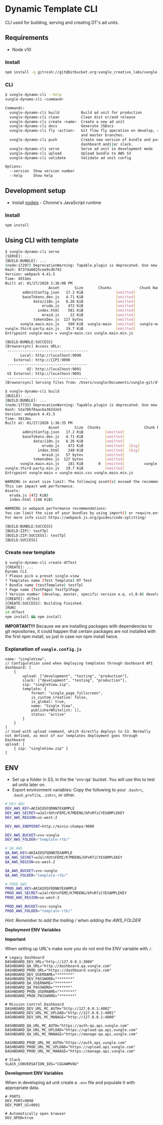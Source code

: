 # Dynamic Template CLI

CLI used for building, serving and creating DT's ad units.

## Requirements
- Node v10

### Install
```bash
npm install -g git+ssh://git@bitbucket.org:vungle_creative_labs/vungle-dynamo-cli.git#vX.X.X
```

### CLI
```bash
$ vungle-dynamo-cli --help
vungle-dynamo-cli <command>

Commands:
  vungle-dynamo-cli build          Build ad unit for production
  vungle-dynamo-cli clean          Clean dist or/and release
  vungle-dynamo-cli create <name>  Create a new ad unit
  vungle-dynamo-cli docs           Generate JSDocs
  vungle-dynamo-cli fly <action>   Git flow fly operation on develop, release/*
                                   and master branches.
  vungle-dynamo-cli push           Create new version of bundle and push to
                                   dashboard and||or slack.
  vungle-dynamo-cli serve          Serve ad unit in development mode
  vungle-dynamo-cli upload         Upload bundle to AWS S3
  vungle-dynamo-cli validate       Validate ad unit config

Options:
  --version  Show version number                                       [boolean]
  --help     Show help                                                 [boolean]
```

## Development setup

  * Install [nodejs](http://nodejs.org) - Chrome's JavaScript runtime

### Install

```bash
npm install
```

## Using CLI with template
```bash
$ vungle-dynamo-cli serve
[SERVE]: ...
[BUILD:BUNDLE]: ...
(node:17297) DeprecationWarning: Tapable.plugin is deprecated. Use new API on `.hooks` instead
Hash: 8737da6025cee9cdb742
Version: webpack 4.41.5
Time: 4551ms
Built at: 01/27/2020 1:36:00 PM
                    Asset       Size       Chunks             Chunk Names
        adUnitConfig.json   17.2 KiB               [emitted]
        baseTokens.dev.js   4.71 KiB               [emitted]
             data/i18n.js   8.26 KiB               [emitted]
                 eruda.js    472 KiB               [emitted]
               index.html    581 KiB               [emitted]
                 mraid.js     22 KiB               [emitted]
             tokensDev.js  127 bytes               [emitted]
       vungle.main.min.js    509 KiB  vungle-main  [emitted]  vungle-main
vungle.third-party.min.js   19.7 KiB               [emitted]
Entrypoint vungle-main = vungle-main.css vungle.main.min.js

[BUILD:BUNDLE:SUCCESS]
[Browsersync] Access URLs:
 -------------------------------------
       Local: http://localhost:9090
    External: http://{IP}:9090
 -------------------------------------
          UI: http://localhost:9091
 UI External: http://localhost:9091
 -------------------------------------
[Browsersync] Serving files from: /Users/vungle/Documents/vungle-git/dtTest/dist

$ vungle-dynamo-cli build
[BUILD]: ...
[BUILD:BUNDLE]: ...
(node:17733) DeprecationWarning: Tapable.plugin is deprecated. Use new API on `.hooks` instead
Hash: 52a78bf0aac6a362d2e5
Version: webpack 4.41.5
Time: 5813ms
Built at: 01/27/2020 1:36:35 PM
                    Asset       Size  Chunks                    Chunk Names
        adUnitConfig.json   17.2 KiB          [emitted]
        baseTokens.dev.js   4.71 KiB          [emitted]
             data/i18n.js   8.26 KiB          [emitted]
                 eruda.js    472 KiB          [emitted]  [big]
               index.html    248 KiB          [emitted]  [big]
                 mraid.js   57 bytes          [emitted]
             tokensDev.js  127 bytes          [emitted]
       vungle.main.min.js    181 KiB       0  [emitted]         vungle-main
vungle.third-party.min.js   19.7 KiB          [emitted]
Entrypoint vungle-main = vungle-main.css vungle.main.min.js

WARNING in asset size limit: The following asset(s) exceed the recommended size limit (244 KiB).
This can impact web performance.
Assets:
  eruda.js (472 KiB)
  index.html (248 KiB)

WARNING in webpack performance recommendations:
You can limit the size of your bundles by using import() or require.ensure to lazy load some parts of your application.
For more info visit https://webpack.js.org/guides/code-splitting/

[BUILD:BUNDLE:SUCCESS]
[BUILD:ZIP]: testTpl
[BUILD:ZIP:SUCCESS]: testTpl
[BUILD:SUCCESS]
```

### Create new template

```bash
$ vungle-dynamo-cli create dtTest
[CREATE]: ...
Dynamo CLI
? Please pick a preset single-view
? Templates name (Test Template) DT Test
? Bundle name (testTemplate) testTpl
? Page name (TestPage) TestTplPage
? Version number (develop, master, specific version e.q. v1.0.0) develop
[CREATE]: dtTest
[CREATE:SUCCESS]: Building Finished.
[RUN]
cd dtTest
npm install && npm install
```

**IMPORTANT!!!**
Because we are installing packages with dependencies to git repositories, it could happen that certain packages are not installed with the first npm install, so just in case run npm install twice.

### Explanation of `vungle.config.js`
```
name: "singleView",
// Configuration used when deploying templates through dashboard API
dashboard: [
    {
        upload: ["development", "testing", "production"],
        slack: ["development", "testing", "production"],
        zip: "singleView.zip",
        template: {
            format: "single_page_fullscreen",
            is_custom_creative: false,
            is_global: true,
            name: "Single View",
            publisherWhitelist: [],
            status: "active"
        }
    }
]
// Used with upload command, which directly deploys to S3. Normally not defined, as most of our templates deployment goes through Dashboard
upload: [
    { zip: "singleView.zip" }
]
```

## ENV
* Set up a folder in S3, in the the 'vvv-qa' bucket. You will use this to test ad units later on.
* Export environment variables:
Copy the following to your `.bashrc`, `.bash_profile`, `.zshrc`, or other.

```bash
# DEV AWS
DEV_AWS_KEY=AKIAIOSFODNN7EXAMPLE
DEV_AWS_SECRET=wJalrXUtnFEMI/K7MDENG/bPxRfiCYEXAMPLEKEY
DEV_AWS_REGION=us-west-2

DEV_AWS_ENDPOINT=http://minio-champa:9000

DEV_AWS_BUCKET=vvv-vungle
DEV_AWS_FOLDER="template-rtb/"

# QA AWS
QA_AWS_KEY=AKIAIOSFODNN7EXAMPLE
QA_AWS_SECRET=wJalrXUtnFEMI/K7MDENG/bPxRfiCYEXAMPLEKEY
QA_AWS_REGION=us-west-2

QA_AWS_BUCKET=vvv-vungle
QA_AWS_FOLDER="template-rtb/"

# PROD AWS
PROD_AWS_KEY=AKIAIOSFODNN7EXAMPLE
PROD_AWS_SECRET=wJalrXUtnFEMI/K7MDENG/bPxRfiCYEXAMPLEKEY
PROD_AWS_REGION=us-west-2

PROD_AWS_BUCKET=vvv-vungle
PROD_AWS_FOLDER="template-rtb/"
```
  *Hint: Remember to add the trailing / when adding the AWS_FOLDER*

**Deployment ENV Variables**

**Important**

When setting up URL's make sure you do not end the ENV variable with `/`.
```
# Legacy Dashboard
DASHBOARD_DEV_URL="http://127.0.0.1:3000"
DASHBOARD_QA_URL="http://dashboard.qa.vungle.com"
DASHBOARD_PROD_URL="https://dashboard.vungle.com"
DASHBOARD_DEV_USERNAME="*******"
DASHBOARD_DEV_PASSWORD="*******"
DASHBOARD_QA_USERNAME="*******"
DASHBOARD_QA_PASSWORD="*******"
DASHBOARD_PROD_USERNAME="*******"
DASHBOARD_PROD_PASSWORD="*******"

# Mission Control Dashboard
DASHBOARD_DEV_URL_MC_AUTH="http://127.0.0.1:4002"
DASHBOARD_DEV_URL_MC_UPLOAD="http://127.0.0.1:4001"
DASHBOARD_DEV_URL_MC_MANAGE="http://127.0.0.1:4000"

DASHBOARD_QA_URL_MC_AUTH="https://auth-qa.api.vungle.com"
DASHBOARD_QA_URL_MC_UPLOAD="https://upload-qa.api.vungle.com"
DASHBOARD_QA_URL_MC_MANAGE="https://manage-qa.api.vungle.com"

DASHBOARD_PROD_URL_MC_AUTH="https://auth.api.vungle.com"
DASHBOARD_PROD_URL_MC_UPLOAD="https://upload.api.vungle.com"
DASHBOARD_PROD_URL_MC_MANAGE="https://manage.api.vungle.com"

# Slack
SLACK_CONVERSATION_IDS="CGG4WMV8U"
```

**Development ENV Variables**

When in developing ad unit create a `.env` file and populate it with appropriate data.
```
# PORTS
DEV_PORT=9090
DEV_PORT_UI=9091

# Automatically open browser
DEV_OPEN=true
```